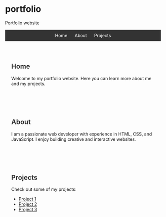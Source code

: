 # portfolio
Portfolio website
<!DOCTYPE html>
<html lang="en">
<head>
    <meta charset="UTF-8">
    <meta name="viewport" content="width=device-width, initial-scale=1.0">
    <title>My Portfolio</title>
    <style>
        /* Basic styling for the navigation menu */
        nav {
            background-color: #333;
            color: #fff;
            padding: 10px;
            text-align: center;
        }
        nav a {
            color: #fff;
            text-decoration: none;
            margin: 0 10px;
        }
        nav a:hover {
            text-decoration: underline;
        }
        /* Basic styling for the sections */
        section {
            padding: 20px;
            margin: 20px 0;
        }
        h2 {
            color: #333;
        }
    </style>
</head>
<body>

<nav>
    <a href="#home">Home</a>
    <a href="#about">About</a>
    <a href="#projects">Projects</a>
</nav>

<section id="home">
    <h2>Home</h2>
    <p>Welcome to my portfolio website. Here you can learn more about me and my projects.</p>
</section>

<section id="about">
    <h2>About</h2>
    <p>I am a passionate web developer with experience in HTML, CSS, and JavaScript. I enjoy building creative and interactive websites.</p>
</section>

<section id="projects">
    <h2>Projects</h2>
    <p>Check out some of my projects:</p>
    <ul>
        <li><a href="#">Project 1</a></li>
        <li><a href="#">Project 2</a></li>
        <li><a href="#">Project 3</a></li>
    </ul>
</section>

</body>
</html>

